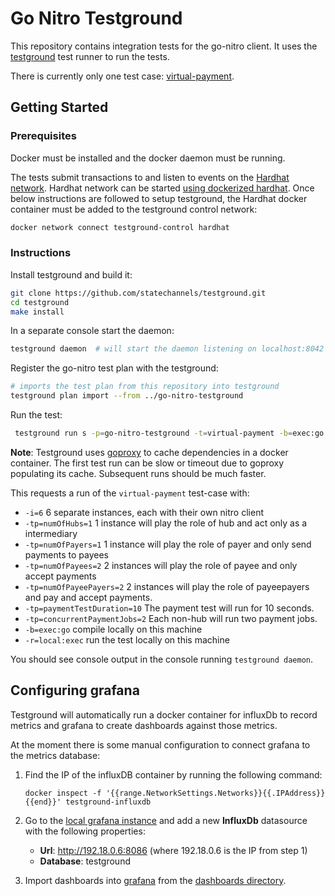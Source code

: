 # Go Nitro Testground

This repository contains integration tests for the go-nitro client. It uses the [testground](https://docs.testground.ai/) test runner to run the tests.

There is currently only one test case: [virtual-payment](./tests/virtual-payment.go).

## Getting Started

### Prerequisites

Docker must be installed and the docker daemon must be running.

The tests submit transactions to and listen to events on the [Hardhat network](https://hardhat.org/hardhat-network/docs/overview). Hardhat network can be started [using dockerized hardhat](https://github.com/statechannels/hardhat-docker). Once below instructions are followed to setup testground, the Hardhat docker container must be added to the testground control network:

```sh
docker network connect testground-control hardhat
```

### Instructions

Install testground and build it:

```sh
git clone https://github.com/statechannels/testground.git
cd testground
make install

```

In a separate console start the daemon:

```sh
testground daemon  # will start the daemon listening on localhost:8042 by default.
```

Register the go-nitro test plan with the testground:

```sh
# imports the test plan from this repository into testground
testground plan import --from ../go-nitro-testground
```

Run the test:

```sh
 testground run s -p=go-nitro-testground -t=virtual-payment -b=exec:go -r=local:exec -tp=numOfHubs=1 -tp=numOfPayers=1 -tp=numOfPayees=2 -tp=numOfPayeePayers=2 -i=6 -tp=paymentTestDuration=10 -tp=concurrentPaymentJobs=2
```

**Note**: Testground uses [goproxy](https://goproxy.io/) to cache dependencies in a docker container. The first test run can be slow or timeout due to goproxy populating its cache. Subsequent runs should be much faster.

This requests a run of the `virtual-payment` test-case with:

- `-i=6` 6 separate instances, each with their own nitro client
- `-tp=numOfHubs=1` 1 instance will play the role of hub and act only as a intermediary
- `-tp=numOfPayers=1` 1 instance will play the role of payer and only send payments to payees
- `-tp=numOfPayees=2` 2 instances will play the role of payee and only accept payments
- `-tp=numOfPayeePayers=2` 2 instances will play the role of payeepayers and pay and accept payments.
- `-tp=paymentTestDuration=10` The payment test will run for 10 seconds.
- `-tp=concurrentPaymentJobs=2` Each non-hub will run two payment jobs.
- `-b=exec:go` compile locally on this machine
- `-r=local:exec` run the test locally on this machine

You should see console output in the console running `testground daemon`.

## Configuring grafana

Testground will automatically run a docker container for influxDb to record metrics and grafana to create dashboards against those metrics.

At the moment there is some manual configuration to connect grafana to the metrics database:

1. Find the IP of the influxDB container by running the following command:

   ```shell
   docker inspect -f '{{range.NetworkSettings.Networks}}{{.IPAddress}}{{end}}' testground-influxdb
   ```

2. Go to the [local grafana instance](http://localhost:3000/datasources/new) and add a new **InfluxDb** datasource with the following properties:

   - **Url**: http://192.18.0.6:8086 (where 192.18.0.6 is the IP from step 1)
   - **Database**: testground

3. Import dashboards into [grafana](http://localhost:3000/dashboard/import) from the [dashboards directory](./dashboards/).
